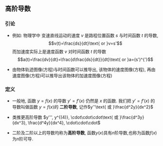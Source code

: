 ## 高阶导数
### 引论
* 例如: 物理学中
变速直线运动的速度 $v$ 是路程位置函数 $s$ 与时间函数 $t$ 的导数, 
$$v(t)=\frac{ds}{dt}\text{ or }v=s'$$
而加速度实际上是速度函数 $v$ 对时间函数 $t$ 的导数
$$a(t)=\frac{dv}{dt}=\frac{d\frac{ds}{dt}}{dt}\text{ or }a=(s')^{'}$$

* 由物体轨迹图像(方程)与时间函数可以推导出, 该物体的速度图像(方程), 再由速度图像(方程)可以推导出该物体的加速度图像(方程)

### 定义
* 一般地, 函数 $y=f(x)$ 的导数 $y'=f'(x)$ 仍然是 $x$ 的函数. 我们把 $y'=f'(x)$ 的导数叫做函数 $y=f(x)$的 **二阶导数**, 记作$y''\text{ 或 }\frac{d^2y}{dx^2}$

* 类推更高阶导数 $y''', y^{(4)}, \cdot\cdot\cdot\text{ 或 }\frac{d^3y}{dx^3}, \frac{d^4y}{dx^4}, \cdot\cdot\cdot$

* 二阶及二阶以上的导数均称为**高阶导数**, 函数$y(x)$具有$n$阶导数,也称为函数$f(x)$为$n$阶可导.